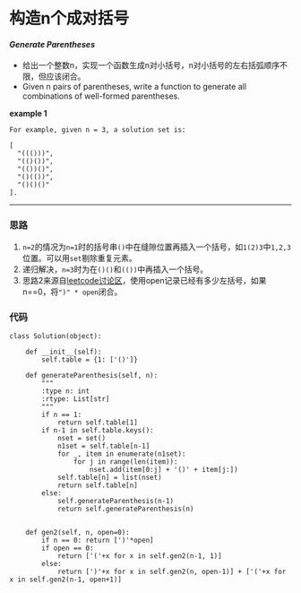 # 构造n个成对括号
#### *Generate Parentheses*

* 给出一个整数n，实现一个函数生成n对小括号，n对小括号的左右括弧顺序不限，但应该闭合。
* Given n pairs of parentheses, write a function to generate all combinations of well-formed parentheses.



**example 1**
```
For example, given n = 3, a solution set is:

[
  "((()))",
  "(()())",
  "(())()",
  "()(())",
  "()()()"
].
```

---

### 思路

1. `n=2`的情况为`n=1`时的括号串`()`中在缝隙位置再插入一个括号，如`1(2)3`中`1,2,3`位置。可以用`set`剔除重复元素。
2. 递归解决，`n=3`时为在`()()`和`(())`中再插入一个括号。
3. 思路2来源自[leetcode讨论区](https://discuss.leetcode.com/topic/9048/7-lines-in-python-44-ms)，使用open记录已经有多少左括号，如果n==0，将`")" * open`闭合。


 
### 代码
```
class Solution(object):

    def __init__(self):
        self.table = {1: ['()']}

    def generateParenthesis(self, n):
        """
        :type n: int
        :rtype: List[str]
        """
        if n == 1:
            return self.table[1]
        if n-1 in self.table.keys():
            nset = set()
            n1set = self.table[n-1]
            for _, item in enumerate(n1set):
                for j in range(len(item)):
                    nset.add(item[0:j] + '()' + item[j:])
            self.table[n] = list(nset)
            return self.table[n]
        else:
            self.generateParenthesis(n-1)
            return self.generateParenthesis(n)


    def gen2(self, n, open=0):
        if n == 0: return [')'*open]
        if open == 0:
            return ['('+x for x in self.gen2(n-1, 1)]
        else:
            return [')'+x for x in self.gen2(n, open-1)] + ['('+x for x in self.gen2(n-1, open+1)]
```
